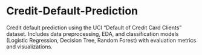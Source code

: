 # Credit-Default-Prediction
Credit default prediction using the UCI “Default of Credit Card Clients” dataset. Includes data preprocessing, EDA, and classification models (Logistic Regression, Decision Tree, Random Forest) with evaluation metrics and visualizations.
